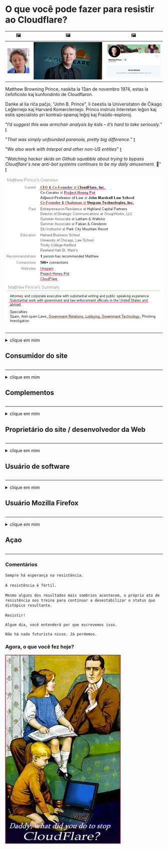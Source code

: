 # O que você pode fazer para resistir ao Cloudflare?

| 🖼 | 🖼 | 🖼 |
| --- | --- | --- |
| ![](../image/matthew_prince_teen.jpg) | ![](../image/matthew_prince.jpg) | ![](../image/blockedbymatthewprince.jpg) |


Matthew Browning Prince, naskita la 13an de novembro 1974, estas la ĉefoficisto kaj kunfondinto de Cloudflaron.

Danke al lia riĉa paĉjo, "John B. Prince", li ĉeestis la Universitaton de Ĉikago Leĝlernejo kaj Harvard Komerclernejo.
Princo instruis Interretan leĝon kaj estis specialisto pri kontraŭ-spamaj leĝoj kaj Fraŭdo-esploroj.


"*I’d suggest this was armchair analysis by kids – it’s hard to take seriously.*" [t](https://www.theguardian.com/technology/2015/nov/19/cloudflare-accused-by-anonymous-helping-isis)

"*That was simply unfounded paranoia, pretty big difference.*"  [t](https://twitter.com/xxdesmus/status/992757936123359233)

"*We also work with Interpol and other non-US entities*" [t](https://twitter.com/eastdakota/status/1203028504184360960)

"*Watching hacker skids on Github squabble about trying to bypass Cloudflare's new anti-bot systems continues to be my daily amusement.* 🍿" [t](https://twitter.com/eastdakota/status/1273277839102656515)


![](../image/whoismp.jpg)

---


<details>
<summary>clique em mim

## Consumidor do site
</summary>


- Se o site de que você gosta usa Cloudflare, diga a eles para não usarem Cloudflare.
  - Lamentar nas redes sociais como Facebook, Reddit, Twitter ou Mastodon não faz diferença. [Ações são mais barulhentas do que hashtags.](https://twitter.com/phyzonloop/status/1274132092490862594)
  - Tente entrar em contato com o proprietário do site se quiser ser útil.

[Cloudflare disse](https://github.com/Eloston/ungoogled-chromium/issues/783):
```
Recomendamos que você entre em contato com os administradores sobre os serviços ou sites específicos com os quais você tem problemas e compartilhe sua experiência.
```

[Se você não pedir, o dono do site nunca saberá desse problema.](../PEOPLE.md)

![](../image/liberapay.jpg)

[Exemplo de sucesso](https://counterpartytalk.org/t/turn-off-cloudflare-on-counterparty-co-plz/164/5).<br>
Você tem um problema? [Levante sua voz agora.](https://github.com/maraoz/maraoz.github.io/issues/1) Exemplo abaixo.

```
Você está apenas ajudando a censura corporativa e vigilância em massa.
http://crimeflare.eu.org
```

```
Sua página da web está no jardim murado privado da CloudFlare, que abusa da privacidade.
http://crimeflare.eu.org
```

- Reserve algum tempo para ler a política de privacidade do site.
  - se o site está por trás do Cloudflare ou o site está usando serviços conectados ao Cloudflare.

Deve explicar o que é "Cloudflare" e pedir permissão para compartilhar seus dados com Cloudflare. O não cumprimento dessa recomendação resultará em quebra de confiança e o site em questão deve ser evitado.

[Um exemplo de política de privacidade aceitável está aqui](https://archive.is/bDlTz) ("Subprocessors" > "Entity Name")

```
Eu li sua política de privacidade e não consigo encontrar a palavra Cloudflare.
Eu me recuso a compartilhar dados com você se você continuar a alimentar meus dados para Cloudflare.
http://crimeflare.eu.org
```

Este é um exemplo de política de privacidade que não possui a palavra Cloudflare.
[Liberland Jobs](https://archive.is/daKIr) [privacy policy](https://docsend.com/view/feiwyte):

![](../image/cfwontobey.jpg)

Cloudflare tem sua própria política de privacidade.
[Cloudflare adora doxxing pessoas.](https://www.reddit.com/r/GamerGhazi/comments/2s64fe/be_wary_reporting_to_cloudflare/)

Aqui está um bom exemplo de formulário de inscrição de um site.
AFAIK, nenhum site faz isso. Você vai confiar neles?

```
Ao clicar em “Inscreva-se no XYZ”, você concorda com nossos termos de serviço e declaração de privacidade.
Você também concorda em compartilhar seus dados com a Cloudflare e também concorda com a declaração de privacidade da cloudflare.
Se a Cloudflare vazar suas informações ou não permitir que você se conecte aos nossos servidores, não é nossa culpa. [*]

[ Inscrever-se ] [ discordo ]
```
[*] [PEOPLE.md](../PEOPLE.md)


- Tente não usar o serviço deles. Lembre-se de que você está sendo vigiado pela Cloudflare.
  - ["I'm in your TLS, sniffin' your passworz"](../image/iminurtls.jpg)

- Pesquise outro site. Existem alternativas e oportunidades na internet!

- Convença seus amigos a usar o Tor diariamente.
  - O anonimato deve ser o padrão da Internet aberta!
  - [Observe que o projeto Tor não gosta deste projeto.](../HISTORY.md)

</details>

------

<details>
<summary>clique em mim

## Complementos
</summary>

- Se o seu navegador for Firefox, Tor Browser ou Ungoogled Chromium, use um dos complementos abaixo.
  - Se você quiser adicionar outro novo complemento, pergunte sobre ele primeiro.


| Nome | Desenvolvedor | Apoio, suporte | Pode bloquear | Pode notificar | Chrome |
| -------- | -------- | -------- | -------- | -------- | -------- |
| [Bloku Cloudflaron MITM-Atakon](../subfiles/about.bcma.md) | #Addon | [ ? ](http://crimeflare.eu.org/) | **sim**     | **sim**     |  **sim** |
| [Ĉu ligoj estas vundeblaj al MITM-atako?](../subfiles/about.ismm.md) | #Addon | [ ? ](http://crimeflare.eu.org/) | Não     | **sim**     |  **sim** |
| [Ĉu ĉi tiuj ligoj blokos Tor-uzanton?](../subfiles/about.isat.md) | #Addon | [ ? ](http://crimeflare.eu.org/) | Não     | **sim**     |  **sim** |
| [Block Cloudflare MITM Attack](https://trac.torproject.org/projects/tor/attachment/ticket/24351/block_cloudflare_mitm_attack-1.0.14.1-an%2Bfx.xpi)<br>[**DELETED BY TOR PROJECT**](../HISTORY.md) | nullius | [ ? ](../tool/block_cloudflare_mitm_fx), [Link](http://crimeflare.eu.org/) | **sim**     | **sim**     |  Não |
| [TPRB](http://34ahehcli3epmhbu2wbl6kw6zdfl74iyc4vg3ja4xwhhst332z3knkyd.onion/) | Sw | [ ? ](http://34ahehcli3epmhbu2wbl6kw6zdfl74iyc4vg3ja4xwhhst332z3knkyd.onion/) | **sim**     | **sim**     |  Não |
| [Detect Cloudflare](https://addons.mozilla.org/en-US/firefox/addon/detect-cloudflare/) | Frank Otto | [ ? ](https://github.com/traktofon/cf-detect) | Não     | **sim**     |  Não |
| [True Sight](https://addons.mozilla.org/en-US/firefox/addon/detect-cloudflare-plus/) | claustromaniac | [ ? ](https://github.com/claustromaniac/detect-cloudflare-plus) | Não     | **sim**     |  Não |
| [Which Cloudflare datacenter am I visiting?](https://addons.mozilla.org/en-US/firefox/addon/cf-pop/) | 依云 | [ ? ](https://github.com/lilydjwg/cf-pop) | Não     | **sim**     |  Não |


- "Decentraleyes" pode interromper a conexão com "CDNJS (Cloudflare)".
  - Ele evita que muitas solicitações cheguem às redes e fornece arquivos locais para evitar que os sites sejam interrompidos.
  - O desenvolvedor respondeu: "[very concerning indeed](https://github.com/Synzvato/decentraleyes/issues/236#issuecomment-352049501)", "[widespread usage severely centralizes the web](https://github.com/Synzvato/decentraleyes/issues/251#issuecomment-366752049)"

- [Você também pode remover ou desconfiar do certificado Cloudflare de sua Autoridade de Certificação (CA).](https://www.ssl.com/how-to/remove-root-certificate-firefox/)

</details>

------

<details>
<summary>clique em mim

## Proprietário do site / desenvolvedor da Web
</summary>


![](../image/word_cloudflarefree.jpg)

- Não use a solução Cloudflare, ponto final.
  - Você pode fazer melhor do que isso, certo? [Veja como remover assinaturas, planos, domínios ou contas do Cloudflare.](https://support.cloudflare.com/hc/en-us/articles/200167776-Removing-subscriptions-plans-domains-or-accounts)

| 🖼 | 🖼 |
| --- | --- |
| ![](../image/htmlalertcloudflare.jpg) | ![](../image/htmlalertcloudflare2.jpg) |

- Quer mais clientes? Você sabe o que fazer. A dica está "acima da linha".
  - [Olá, você escreveu "Levamos sua privacidade a sério", mas recebi "Erro 403 Proibido proxy anônimo não permitido".](https://it.slashdot.org/story/19/02/19/0033255/stop-saying-we-take-your-privacy-and-security-seriously) Por que você está bloqueando o Tor ou VPN? E por que você está bloqueando e-mails temporários?

![](../image/anonexist.jpg)

- Usar o Cloudflare aumentará as chances de uma interrupção. Os visitantes não podem acessar seu site se o servidor estiver inativo ou o Cloudflare estiver inativo.
  - [Você realmente achou que o Cloudflare nunca cairá?](https://www.ibtimes.com/cloudflare-down-not-working-sites-producing-504-gateway-timeout-errors-2618008) [Another](https://twitter.com/Jedduff/status/1097875615997399040) [sample](https://twitter.com/search?f=tweets&vertical=default&q=Cloudflare%20is%20having%20problems). [Need more](../PEOPLE.md)?

![](../image/cloudflareinternalerror.jpg)

- Usar o Cloudflare como proxy de seu "serviço de API", "servidor de atualização de software" ou "feed RSS" prejudicará seu cliente. Um cliente ligou para você e disse "Não consigo mais usar sua API", e você não tem ideia do que está acontecendo. Cloudflare pode bloquear silenciosamente seu cliente. Você acha que está tudo bem?
  - Existem muitos clientes de leitor de RSS e serviço online de leitor de RSS. Por que você está publicando RSS feed se não está permitindo que as pessoas se inscrevam?

![](../image/rssfeedovercf.jpg)

- Você precisa do certificado HTTPS? Use o "Let's Encrypt" ou apenas compre-o da empresa CA.

- Você precisa de um servidor DNS? Não consegue configurar seu próprio servidor? Que tal eles: [Hurricane Electric Free DNS](https://dns.he.net/), [Dyn.com](https://dyn.com/dns/), [1984 Hosting](https://www.1984hosting.com/), [Afraid.Org (O administrador exclui sua conta se você usar o TOR)](https://freedns.afraid.org/)

- Procurando por serviço de hospedagem? Apenas grátis? Que tal eles: [Onion Service](http://vww6ybal4bd7szmgncyruucpgfkqahzddi37ktceo3ah7ngmcopnpyyd.onion/en/security/network-security/tor/onionservices-best-practices), [Free Web Hosting Area](https://freewha.com/), [Autistici/Inventati Web Site Hosting](https://www.autinv5q6en4gpf4.onion/services/website), [Github Pages](https://pages.github.com/), [Surge](https://surge.sh/)
  - [Alternativas para Cloudflare](../subfiles/cloudflare-alternatives.md)

- Você está usando "cloudflare-ipfs.com"? [Você sabe que Cloudflare IPFS é ruim?](../PEOPLE.md)

- Instale o firewall de aplicativo da Web, como OWASP e Fail2Ban, em seu servidor e configure-o corretamente.
  - Bloquear o Tor não é uma solução. Não puna a todos apenas por pequenos usuários ruins.

- Redirecione ou bloqueie o acesso dos usuários do "Cloudflare Warp" ao seu site. E dê um motivo, se puder.

> Lista de IP: "[Intervalos de IP atuais da Cloudflare](cloudflare_inc/)"

> A: Apenas bloqueie-os

```
server {
...
deny 173.245.48.0/20;
deny 103.21.244.0/22;
deny 103.22.200.0/22;
deny 103.31.4.0/22;
deny 141.101.64.0/18;
deny 108.162.192.0/18;
deny 190.93.240.0/20;
deny 188.114.96.0/20;
deny 197.234.240.0/22;
deny 198.41.128.0/17;
deny 162.158.0.0/15;
deny 104.16.0.0/12;
deny 172.64.0.0/13;
deny 131.0.72.0/22;
deny 2400:cb00::/32;
deny 2606:4700::/32;
deny 2803:f800::/32;
deny 2405:b500::/32;
deny 2405:8100::/32;
deny 2a06:98c0::/29;
deny 2c0f:f248::/32;
...
}
```

> B: Redirecionar para a página de aviso

```
http {
...
geo $iscf {
default 0;
173.245.48.0/20 1;
103.21.244.0/22 1;
103.22.200.0/22 1;
103.31.4.0/22 1;
141.101.64.0/18 1;
108.162.192.0/18 1;
190.93.240.0/20 1;
188.114.96.0/20 1;
197.234.240.0/22 1;
198.41.128.0/17 1;
162.158.0.0/15 1;
104.16.0.0/12 1;
172.64.0.0/13 1;
131.0.72.0/22 1;
2400:cb00::/32 1;
2606:4700::/32 1;
2803:f800::/32 1;
2405:b500::/32 1;
2405:8100::/32 1;
2a06:98c0::/29 1;
2c0f:f248::/32 1;
}
...
}

server {
...
if ($iscf) {rewrite ^ https://example.com/cfwsorry.php;}
...
}

<?php
header('HTTP/1.1 406 Not Acceptable');
echo <<<CLOUDFLARED
Thank you for visiting ourwebsite.com!<br />
We are sorry, but we can't serve you because your connection is being intercepted by Cloudflare.<br />
Please read http://crimeflare.eu.org for more information.<br />
CLOUDFLARED;
die();
```

- Configure o Tor Onion Service ou I2P insite se você acredita na liberdade e dê as boas-vindas a usuários anônimos.

- Peça conselhos de outros operadores de sites duplos da Clearnet / Tor e faça amigos anônimos!

</details>

------

<details>
<summary>clique em mim

## Usuário de software
</summary>


- Discord está usando CloudFlare. Alternativas? Nós recomendamos [**Briar** (Android)](https://f-droid.org/en/packages/org.briarproject.briar.android/), [Ricochet (PC)](https://ricochet.im/), [Tox + Tor (Android/PC)](https://tox.chat/download.html)
  - Briar inclui daemon Tor para que você não precise instalar o Orbot.
  - Desenvolvedores Qwtch, Open Privacy, excluíram o projeto stop_cloudflare de seu serviço git sem aviso prévio.

- Se você usa Debian GNU / Linux, ou qualquer derivado, inscreva-se: [bug #831835](https://bugs.debian.org/cgi-bin/bugreport.cgi?bug=831835). E se você puder, ajude a verificar o patch e ajude o mantenedor a chegar à conclusão correta sobre se ele deve ser aceito.

- Sempre recomende esses navegadores.

| Nome | Desenvolvedor | Apoio, suporte | Comente |
| -------- | -------- | -------- | -------- |
| [Ungoogled-Chromium](https://ungoogled-software.github.io/ungoogled-chromium-binaries/) | Eloston | [ ? ](https://github.com/Eloston/ungoogled-chromium) | PC (Win, Mac, Linux)  _!Tor_ |
| [Bromite](https://www.bromite.org/fdroid) | Bromite | [ ? ](https://github.com/bromite/bromite/issues) | Android  _!Tor_ |
| [Tor Browser](https://www.torproject.org/download/) | Tor Project | [ ? ](https://support.torproject.org/) | PC (Win, Mac, Linux)  _Tor_|
| [Tor Browser Android](https://www.torproject.org/download/) | Tor Project | [ ? ](https://support.torproject.org/) | Android  _Tor_|
| [Onion Browser](https://itunes.apple.com/us/app/onion-browser/id519296448?mt=8) | Mike Tigas | [ ? ](https://github.com/OnionBrowser/OnionBrowser/issues) | Apple iOS  _Tor_|
| [GNU/Icecat](https://www.gnu.org/software/gnuzilla/) | GNU | [ ? ](https://www.gnu.org/software/gnuzilla/) | PC (Linux) |
| [IceCatMobile](https://f-droid.org/en/packages/org.gnu.icecat/) | GNU | [ ? ](https://lists.gnu.org/mailman/listinfo/bug-gnuzilla) | Android |
| [Iridium Browser](https://iridiumbrowser.de/about/) | Iridium | [ ? ](https://github.com/iridium-browser/iridium-browser/) | PC (Win, Mac, Linux, OpenBSD) |


A privacidade de outro software é imperfeita. Isso não significa que o navegador Tor seja "perfeito".
Não existe 100% seguro nem 100% privado na internet e na tecnologia.

- Não quer usar o Tor? Você pode usar qualquer navegador com daemon Tor.
  - [Observe que o projeto Tor não gosta disso.](https://support.torproject.org/tbb/tbb-9/) Use o navegador Tor se puder.
- [Como usar o Chromium com Tor](../subfiles/chromium_tor.md)


Vamos falar sobre a privacidade de outro software.

- [Se você realmente precisa usar o Firefox, escolha "Firefox ESR".](https://www.mozilla.org/en-US/firefox/organizations/)
  - [Firefox - Spyware Watchdog](https://spyware.neocities.org/articles/firefox.html)
  - [O Firefox rejeita a liberdade de expressão, proíbe a liberdade de expressão](https://web.archive.org/web/20200423010026/https://reclaimthenet.org/firefox-rejects-free-speech-bans-free-speech-commenting-plugin-dissenter-from-its-extensions-gallery/)
  - ["Mais de 100 votos negativos. Parece que pedir a uma empresa de software que se limite a ... software é demais hoje em dia."](https://old.reddit.com/r/firefox/comments/gutdiw/weve_got_work_to_do_the_mozilla_blog/fslbbb6/)
  - [Uh, por que o Firefox está me mostrando links patrocinados na minha barra de URL?](https://www.reddit.com/r/firefox/comments/jybx2w/uh_why_is_firefox_showing_me_sponsored_links_in/)
  - [Mozilla - Diabo Encarnado](https://digdeeper.neocities.org/ghost/mozilla.html)

- [Lembre-se de que a Mozilla está usando o serviço Cloudflare.](https://www.robtex.com/dns-lookup/www.mozilla.org) [Eles também estão usando o serviço DNS da Cloudflare em seu produto.](https://www.theregister.co.uk/2018/03/21/mozilla_testing_dns_encryption/)

- [A Mozilla rejeitou oficialmente este tíquete.](https://bugzilla.mozilla.org/show_bug.cgi?id=1426618)

- [Firefox Focus é uma piada.](https://github.com/mozilla-mobile/focus-android/issues/1743) [Eles prometeram desligar a telemetria, mas mudaram.](https://github.com/mozilla-mobile/focus-android/issues/4210)

- [Desenvolvedor PaleMoon / Basilisk adora Cloudflare.](https://github.com/mozilla-mobile/focus-android/issues/1743#issuecomment-345993097)
  - [Pale Moon's Archive Server hackeado e espalhado malware por 18 meses](https://www.reddit.com/r/privacytoolsIO/comments/cc808y/pale_moons_archive_server_hacked_and_spread/)
  - Ele também odeia os usuários do Tor - "[Que seja hostil ao Tor. Acho que a maioria dos sites deve ser hostil ao Tor, considerando seu fator de abuso extremamente alto.](https://github.com/yacy/yacy_search_server/issues/314#issuecomment-565932097)"

- [Waterfox tem grave problema de "telefones para casa"](https://spyware.neocities.org/articles/waterfox.html)

- [O Google Chrome é um spyware.](https://www.gnu.org/proprietary/malware-google.en.html)
  - [Perfis do Google sua atividade.](https://spyware.neocities.org/articles/chrome.html)

- [SRWare Iron faz muitos telefones para conexão doméstica.](https://spyware.neocities.org/articles/iron.html) Ele também se conecta a domínios do Google.

- [Brave Browser lista de permissões de rastreadores do Facebook / Twitter.](https://www.bleepingcomputer.com/news/security/facebook-twitter-trackers-whitelisted-by-brave-browser/)
  - [Aqui estão mais questões.](https://spyware.neocities.org/articles/brave.html)
  - [ID de afiliado binance](https://twitter.com/cryptonator1337/status/1269594587716374528)

- [O Microsoft Edge permite que o Facebook execute código Flash nas costas dos usuários.](https://www.zdnet.com/article/microsoft-edge-lets-facebook-run-flash-code-behind-users-backs/)

- [Vivaldi não respeita sua privacidade.](https://spyware.neocities.org/articles/vivaldi.html)

- [Nível de spyware do Opera: Extremamente alto](https://spyware.neocities.org/articles/opera.html)

- Apple iOS: [Você não deve usar iOS de forma alguma, principalmente porque é malware.](https://www.gnu.org/proprietary/malware-apple.html)

Portanto, recomendamos apenas a tabela acima. Nada mais.

</details>

------

<details>
<summary>clique em mim

## Usuário Mozilla Firefox
</summary>


- "Firefox Nightly" enviará informações de nível de depuração para servidores Mozilla sem método de cancelamento.
  - [Os servidores Mozilla estão por trás do Cloudflare](https://www.digwebinterface.com/?hostnames=www.mozilla.org%0D%0Amozilla.cloudflare-dns.com&type=&ns=resolver&useresolver=8.8.4.4&nameservers=)

- É possível proibir o Firefox de se conectar a servidores Mozilla.
  - [Guia de modelos de política da Mozilla](https://github.com/mozilla/policy-templates/blob/master/README.md)
  - Lembre-se de que esse truque pode parar de funcionar na versão posterior porque a Mozilla gosta de se colocar na lista de permissões.
  - Use firewall e filtro DNS para bloqueá-los completamente.

"`/distribution/policies.json`"

>     "WebsiteFilter": {
> 		"Block": [
> 		"*://*.mozilla.com/*",
> 		"*://*.mozilla.net/*",
> 		"*://*.mozilla.org/*",
> 		"*://webcompat.com/*",
> 		"*://*.firefox.com/*",
> 		"*://*.thunderbird.net/*",
> 		"*://*.cloudflare.com/*"
> 		]
>     },


- ~~Relate um bug no tracker do Mozilla, dizendo a eles para não usar o Cloudflare.~~ Houve um relatório de bug no bugzilla. Muitas pessoas postaram suas preocupações, no entanto, o bug foi ocultado pelo administrador em 2018.

- Você pode desativar o DoH no Firefox.
  - [Alterar provedor DNS padrão do firefox](../subfiles/change-firefox-dns.md)

![](../image/firefoxdns.jpg)

- [Se desejar usar DNS não ISP, considere usar o serviço OpenNIC Tier2 DNS ou qualquer um dos serviços DNS não Cloudflare.](https://wiki.opennic.org/start)
![](../image/opennic.jpg)
  - Bloquear Cloudflare com DNS. [Crimeflare DNS](https://dns.crimeflare.eu.org/)

- Você pode usar o Tor como resolvedor DNS. [Se você não for um especialista em Tor, faça perguntas aqui.](https://tor.stackexchange.com/)

> **Quão?**
> 1. Baixe o Tor e instale-o no seu computador.
> 2. Adicione esta linha ao arquivo "torrc".
> DNSPort 127.0.0.1:53
> 3. Reinicie o Tor.
> 4. Defina o servidor DNS do seu computador como "127.0.0.1".

</details>

------

<details>
<summary>clique em mim

## Açao
</summary>


- Conte aos outros ao seu redor sobre os perigos do Cloudflare.

- [Ajude a melhorar este repositório.](http://crimeflare.eu.org)
  - Ambas as listas, os argumentos contra e os detalhes.

- [Documente e torne bem público onde as coisas dão errado com a Cloudflare (e empresas semelhantes), certificando-se de mencionar este repositório ao fazer isso](http://crimeflare.eu.org) :)

- Faça com que mais pessoas usem o Tor por padrão para que possam experimentar a web da perspectiva de diferentes partes do mundo.

- Crie grupos, nas redes sociais e no espaço comercial, dedicados a libertar o mundo do Cloudflare.

- Quando apropriado, conecte-se a esses grupos neste repositório - pode ser um local para coordenar o trabalho em conjunto como grupos.

- [Comece uma cooperativa que pode fornecer uma alternativa não corporativa significativa para Cloudflare.](../subfiles/cloudflare-alternatives.md)

- Deixe-nos saber de quaisquer alternativas para ajudar, pelo menos, a fornecer defesa em várias camadas contra Cloudflare.

- Se você é um cliente Cloudflare, defina suas configurações de privacidade e espere que elas as violem.
  - [Em seguida, inclua-os sob acusações de anti-spam / violação de privacidade.](https://twitter.com/thexpaw/status/1108424723233419264)

- Se você estiver nos Estados Unidos da América e o site em questão for um banco ou um contador, tente exercer pressão legal de acordo com a Lei Gramm-Leach-Bliley ou a Lei dos Americanos com Dificuldades e nos informe o quanto você chegou .

- Se o site for um site do governo, tente exercer pressão legal sob a 1ª Emenda da Constituição dos Estados Unidos.

- Se você é cidadão da UE, entre em contato com o site para enviar suas informações pessoais nos termos do Regulamento Geral de Proteção de Dados. Se eles se recusarem a fornecer suas informações, isso é uma violação da lei.

- Para empresas que afirmam oferecer serviços em seus sites, tente denunciá-los como "propaganda enganosa" para organizações de proteção ao consumidor e BBB. Os sites da Cloudflare são servidos por servidores da Cloudflare.

- [A ITU sugere, no contexto dos EUA, que a Cloudflare está começando a ficar grande o suficiente para que a lei antitruste possa ser aplicada a eles.](https://www.itu.int/en/ITU-T/Workshops-and-Seminars/20181218/Documents/Geoff_Huston_Presentation.pdf)

- É concebível que a GNU GPL versão 4 inclua uma cláusula contra o armazenamento de código-fonte por trás de tal serviço, exigindo para todos os programas GPLv4 e posteriores que pelo menos o código-fonte seja acessível através de um meio que não discrimine os usuários do Tor.

</details>

------

### Comentários

```
Sempre há esperança na resistência.

A resistência é fértil.

Mesmo alguns dos resultados mais sombrios acontecem, o próprio ato de resistência nos treina para continuar a desestabilizar o status quo distópico resultante.

Resistir!
```

```
Algum dia, você entenderá por que escrevemos isso.
```

```
Não há nada futurista nisso. Já perdemos.
```

### Agora, o que você fez hoje?


![](../image/stopcf.jpg)
